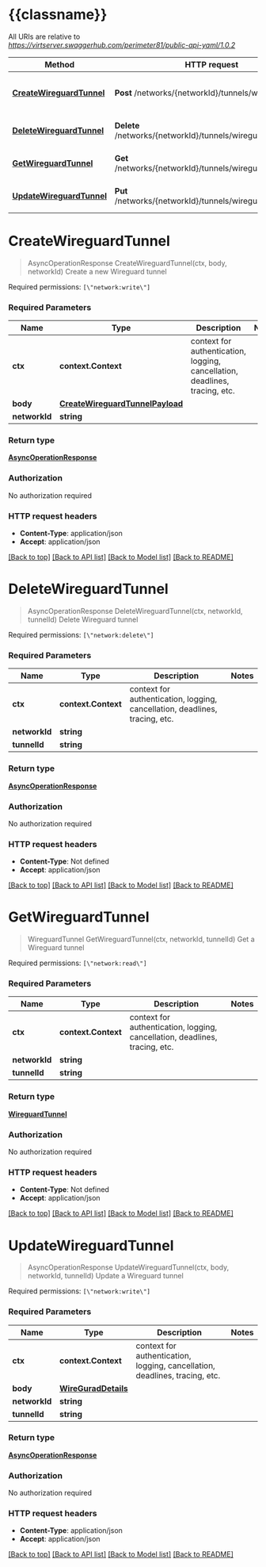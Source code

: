 # {{classname}}

All URIs are relative to *https://virtserver.swaggerhub.com/perimeter81/public-api-yaml/1.0.2*

Method | HTTP request | Description
------------- | ------------- | -------------
[**CreateWireguardTunnel**](WireguardApi.md#CreateWireguardTunnel) | **Post** /networks/{networkId}/tunnels/wireguard | Create a new Wireguard tunnel
[**DeleteWireguardTunnel**](WireguardApi.md#DeleteWireguardTunnel) | **Delete** /networks/{networkId}/tunnels/wireguard/{tunnelId} | Delete Wireguard tunnel
[**GetWireguardTunnel**](WireguardApi.md#GetWireguardTunnel) | **Get** /networks/{networkId}/tunnels/wireguard/{tunnelId} | Get a Wireguard tunnel
[**UpdateWireguardTunnel**](WireguardApi.md#UpdateWireguardTunnel) | **Put** /networks/{networkId}/tunnels/wireguard/{tunnelId} | Update a Wireguard tunnel

# **CreateWireguardTunnel**
> AsyncOperationResponse CreateWireguardTunnel(ctx, body, networkId)
Create a new Wireguard tunnel

Required permissions: `[\"network:write\"]`

### Required Parameters

Name | Type | Description  | Notes
------------- | ------------- | ------------- | -------------
 **ctx** | **context.Context** | context for authentication, logging, cancellation, deadlines, tracing, etc.
  **body** | [**CreateWireguardTunnelPayload**](CreateWireguardTunnelPayload.md)|  | 
  **networkId** | **string**|  | 

### Return type

[**AsyncOperationResponse**](AsyncOperationResponse.md)

### Authorization

No authorization required

### HTTP request headers

 - **Content-Type**: application/json
 - **Accept**: application/json

[[Back to top]](#) [[Back to API list]](../README.md#documentation-for-api-endpoints) [[Back to Model list]](../README.md#documentation-for-models) [[Back to README]](../README.md)

# **DeleteWireguardTunnel**
> AsyncOperationResponse DeleteWireguardTunnel(ctx, networkId, tunnelId)
Delete Wireguard tunnel

Required permissions: `[\"network:delete\"]`

### Required Parameters

Name | Type | Description  | Notes
------------- | ------------- | ------------- | -------------
 **ctx** | **context.Context** | context for authentication, logging, cancellation, deadlines, tracing, etc.
  **networkId** | **string**|  | 
  **tunnelId** | **string**|  | 

### Return type

[**AsyncOperationResponse**](AsyncOperationResponse.md)

### Authorization

No authorization required

### HTTP request headers

 - **Content-Type**: Not defined
 - **Accept**: application/json

[[Back to top]](#) [[Back to API list]](../README.md#documentation-for-api-endpoints) [[Back to Model list]](../README.md#documentation-for-models) [[Back to README]](../README.md)

# **GetWireguardTunnel**
> WireguardTunnel GetWireguardTunnel(ctx, networkId, tunnelId)
Get a Wireguard tunnel

Required permissions: `[\"network:read\"]`

### Required Parameters

Name | Type | Description  | Notes
------------- | ------------- | ------------- | -------------
 **ctx** | **context.Context** | context for authentication, logging, cancellation, deadlines, tracing, etc.
  **networkId** | **string**|  | 
  **tunnelId** | **string**|  | 

### Return type

[**WireguardTunnel**](WireguardTunnel.md)

### Authorization

No authorization required

### HTTP request headers

 - **Content-Type**: Not defined
 - **Accept**: application/json

[[Back to top]](#) [[Back to API list]](../README.md#documentation-for-api-endpoints) [[Back to Model list]](../README.md#documentation-for-models) [[Back to README]](../README.md)

# **UpdateWireguardTunnel**
> AsyncOperationResponse UpdateWireguardTunnel(ctx, body, networkId, tunnelId)
Update a Wireguard tunnel

Required permissions: `[\"network:write\"]`

### Required Parameters

Name | Type | Description  | Notes
------------- | ------------- | ------------- | -------------
 **ctx** | **context.Context** | context for authentication, logging, cancellation, deadlines, tracing, etc.
  **body** | [**WireGuradDetails**](WireGuradDetails.md)|  | 
  **networkId** | **string**|  | 
  **tunnelId** | **string**|  | 

### Return type

[**AsyncOperationResponse**](AsyncOperationResponse.md)

### Authorization

No authorization required

### HTTP request headers

 - **Content-Type**: application/json
 - **Accept**: application/json

[[Back to top]](#) [[Back to API list]](../README.md#documentation-for-api-endpoints) [[Back to Model list]](../README.md#documentation-for-models) [[Back to README]](../README.md)

